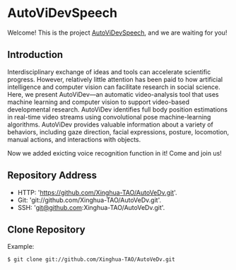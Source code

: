 # AutoViDevSpeech
Welcome! This is the project [AutoViDevSpeech](https://github.com/Xinghua-TAO/AutoVeDv.git), and we are waiting for you!

## Introduction
Interdisciplinary exchange of ideas and tools can accelerate scientific progress.
However, relatively little attention has been paid to how artificial intelligence
and computer vision can facilitate research in social science. Here, we 
present AutoViDev—an automatic video-analysis tool that uses machine learning and 
computer vision to support video-based developmental research. AutoViDev identifies 
full body position estimations in real-time video streams using convolutional pose 
machine-learning algorithms. AutoViDev provides valuable information about a variety 
of behaviors, including gaze direction, facial expressions, posture, locomotion, 
manual actions, and interactions with objects.

Now we added exicting voice recognition function in it! Come and join us!

## Repository Address
* HTTP: 'https://github.com/Xinghua-TAO/AutoVeDv.git'.
* Git: 'git://github.com/Xinghua-TAO/AutoVeDv.git'.
* SSH: 'git@github.com:Xinghua-TAO/AutoVeDv.git'.

## Clone Repository

Example:

    $ git clone git://github.com/Xinghua-TAO/AutoVeDv.git
